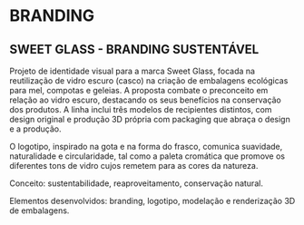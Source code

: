 # BRANDING

## SWEET GLASS - BRANDING SUSTENTÁVEL

Projeto de identidade visual para a marca Sweet Glass, focada na reutilização de vidro escuro (casco) na criação de embalagens ecológicas para mel, compotas e geleias. A proposta combate o preconceito em relação ao vidro escuro, destacando os seus benefícios na conservação dos produtos. A linha inclui três modelos de recipientes distintos, com design original e produção 3D própria com packaging que abraça o design e a produção.

O logotipo, inspirado na gota e na forma do frasco, comunica suavidade, naturalidade e circularidade, tal como a paleta cromática que promove os diferentes tons de vidro cujos remetem para as cores da natureza.

Conceito: sustentabilidade, reaproveitamento, conservação natural.

Elementos desenvolvidos: branding, logotipo, modelação e renderização 3D de embalagens.
